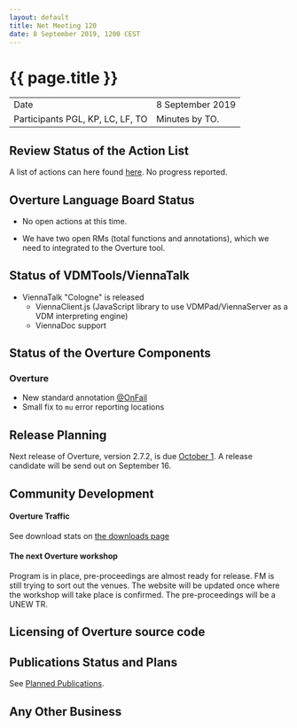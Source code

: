 ```yaml
---
layout: default
title: Net Meeting 120
date: 8 September 2019, 1200 CEST
---
```


<script src="https://code.jquery.com/jquery-1.11.1.min.js">
</script>
<script src="/javascripts/edit.js"></script>
<script>setEditButonNm();</script>

# {{ page.title }}

|||
|---|---|
| Date | 8 September 2019 |
| Participants PGL, KP, LC, LF, TO |   Minutes by TO. |

## Review Status of the Action List

A list of actions can here found [here](https://github.com/overturetool/overturetool.github.io/issues?q=is%3Aissue+is%3Aopen+label%3A%22action+net-meeting%22). No progress reported.


## Overture Language Board Status

* No open actions at this time.

* We have two open RMs (total functions and annotations), which we need to integrated to the Overture tool.

## Status of VDMTools/ViennaTalk

* ViennaTalk "Cologne" is released
    - ViennaClient.js (JavaScript library to use VDMPad/ViennaServer as a VDM interpreting engine)
    - ViennaDoc support

##  Status of the Overture Components

### Overture

- New standard annotation [@OnFail](https://github.com/overturetool/documentation/blob/editing/documentation/UserGuideOvertureIDE/OvertureIDEUserGuide.pdf)
- Small fix to `mu` error reporting locations

##  Release Planning

Next release of Overture, version 2.7.2, is due [October 1](https://github.com/overturetool/overture/milestone/42). A release candidate will be send out on September 16.

##  Community Development

#### Overture Traffic

See download stats on [the downloads page](https://www.overturetool.org/download/)

#### The next Overture workshop

Program is in place, pre-proceedings are almost ready for release.
FM is still trying to sort out the venues. The website will be updated once where the workshop will take place is confirmed.
The pre-proceedings will be a UNEW TR.

##  Licensing of Overture source code


##  Publications Status and Plans

See [Planned Publications](https://www.overturetool.org/publications/PlannedPublications.html).

##  Any Other Business


<div id="edit_page_div"></div>





